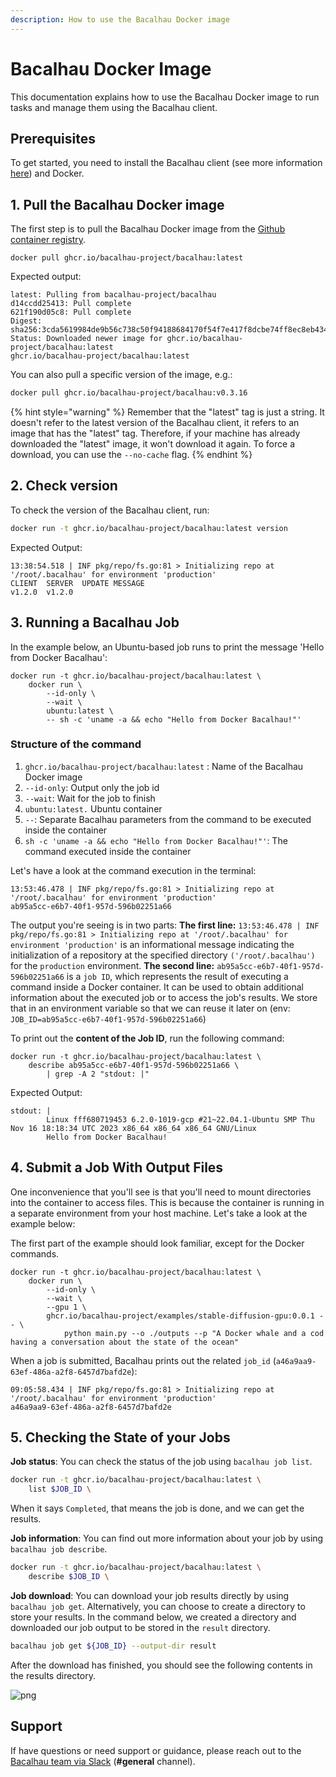 ```yaml
---
description: How to use the Bacalhau Docker image
---
```


# Bacalhau Docker Image

This documentation explains how to use the Bacalhau Docker image to run tasks and manage them using the Bacalhau client.

## Prerequisites

To get started, you need to install the Bacalhau client (see more information [here](../../../getting-started/installation/)) and Docker.

## 1. Pull the Bacalhau Docker image

The first step is to pull the Bacalhau Docker image from the [Github container registry](https://github.com/orgs/bacalhau-project/packages/container/package/bacalhau).

```
docker pull ghcr.io/bacalhau-project/bacalhau:latest
```

Expected output:

```shell
latest: Pulling from bacalhau-project/bacalhau
d14ccdd25413: Pull complete
621f190d05c8: Pull complete
Digest: sha256:3cda5619984de9b56c738c50f94188684170f54f7e417f8dcbe74ff8ec8eb434
Status: Downloaded newer image for ghcr.io/bacalhau-project/bacalhau:latest
ghcr.io/bacalhau-project/bacalhau:latest
```

You can also pull a specific version of the image, e.g.:

```bash
docker pull ghcr.io/bacalhau-project/bacalhau:v0.3.16
```

{% hint style="warning" %}
Remember that the "latest" tag is just a string. It doesn't refer to the latest version of the Bacalhau client, it refers to an image that has the "latest" tag. Therefore, if your machine has already downloaded the "latest" image, it won't download it again. To force a download, you can use the `--no-cache` flag.
{% endhint %}

## 2. Check version

To check the version of the Bacalhau client, run:

```bash
docker run -t ghcr.io/bacalhau-project/bacalhau:latest version
```

Expected Output:

```shell
13:38:54.518 | INF pkg/repo/fs.go:81 > Initializing repo at '/root/.bacalhau' for environment 'production'
CLIENT  SERVER  UPDATE MESSAGE
v1.2.0  v1.2.0
```

## 3. Running a Bacalhau Job

In the example below, an Ubuntu-based job runs to print the message 'Hello from Docker Bacalhau':

```shell
docker run -t ghcr.io/bacalhau-project/bacalhau:latest \
    docker run \
        --id-only \
        --wait \
        ubuntu:latest \
        -- sh -c 'uname -a && echo "Hello from Docker Bacalhau!"'
```

### Structure of the command

1. `ghcr.io/bacalhau-project/bacalhau:latest` : Name of the Bacalhau Docker image
2. `--id-only`: Output only the job id
3. `--wait`: Wait for the job to finish
4. `ubuntu:latest.` Ubuntu container
5. `--`: Separate Bacalhau parameters from the command to be executed inside the container
6. `sh -c 'uname -a && echo "Hello from Docker Bacalhau!"'`: The command executed inside the container

Let's have a look at the command execution in the terminal:

```shell
13:53:46.478 | INF pkg/repo/fs.go:81 > Initializing repo at '/root/.bacalhau' for environment 'production'
ab95a5cc-e6b7-40f1-957d-596b02251a66
```

The output you're seeing is in two parts: **The first line:** `13:53:46.478 | INF pkg/repo/fs.go:81 > Initializing repo at '/root/.bacalhau' for environment 'production'` is an informational message indicating the initialization of a repository at the specified directory `('/root/.bacalhau')` for the `production` environment. **The second line:** `ab95a5cc-e6b7-40f1-957d-596b02251a66` is a `job ID`, which represents the result of executing a command inside a Docker container. It can be used to obtain additional information about the executed job or to access the job's results. We store that in an environment variable so that we can reuse it later on (env: `JOB_ID=ab95a5cc-e6b7-40f1-957d-596b02251a66`)

To print out the **content of the Job ID**, run the following command:

```
docker run -t ghcr.io/bacalhau-project/bacalhau:latest \
    describe ab95a5cc-e6b7-40f1-957d-596b02251a66 \
        | grep -A 2 "stdout: |"
```

Expected Output:

```shell
stdout: |
        Linux fff680719453 6.2.0-1019-gcp #21~22.04.1-Ubuntu SMP Thu Nov 16 18:18:34 UTC 2023 x86_64 x86_64 x86_64 GNU/Linux
        Hello from Docker Bacalhau!
```

## 4. Submit a Job With Output Files

One inconvenience that you'll see is that you'll need to mount directories into the container to access files. This is because the container is running in a separate environment from your host machine. Let's take a look at the example below:

The first part of the example should look familiar, except for the Docker commands.

```shell
docker run -t ghcr.io/bacalhau-project/bacalhau:latest \
    docker run \
        --id-only \
        --wait \
        --gpu 1 \
        ghcr.io/bacalhau-project/examples/stable-diffusion-gpu:0.0.1 -- \
            python main.py --o ./outputs --p "A Docker whale and a cod having a conversation about the state of the ocean"
```

When a job is submitted, Bacalhau prints out the related `job_id` (`a46a9aa9-63ef-486a-a2f8-6457d7bafd2e`):

```shell
09:05:58.434 | INF pkg/repo/fs.go:81 > Initializing repo at '/root/.bacalhau' for environment 'production'
a46a9aa9-63ef-486a-a2f8-6457d7bafd2e
```

## 5. Checking the State of your Jobs

**Job status**: You can check the status of the job using `bacalhau job list`.

```bash
docker run -t ghcr.io/bacalhau-project/bacalhau:latest \
    list $JOB_ID \
```

When it says `Completed`, that means the job is done, and we can get the results.

**Job information**: You can find out more information about your job by using `bacalhau job describe`.

```bash
docker run -t ghcr.io/bacalhau-project/bacalhau:latest \
    describe $JOB_ID \
```

**Job download**: You can download your job results directly by using `bacalhau job get`. Alternatively, you can choose to create a directory to store your results. In the command below, we created a directory and downloaded our job output to be stored in the `result` directory.

```bash
bacalhau job get ${JOB_ID} --output-dir result
```

After the download has finished, you should see the following contents in the results directory.

![png](../../../.gitbook/assets/index_25_0.png)

## Support

If have questions or need support or guidance, please reach out to the [Bacalhau team via Slack](https://bacalhauproject.slack.com/ssb/redirect) (**#general** channel).
